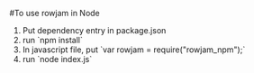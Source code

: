 #To use rowjam in Node

<ol>
  <li>Put dependency entry in package.json</li>
  <li>run `npm install`</li>
  <li>In javascript file, put 
  `var rowjam = require("rowjam_npm");`</li>
  <li>run `node index.js`</li>
</ol>